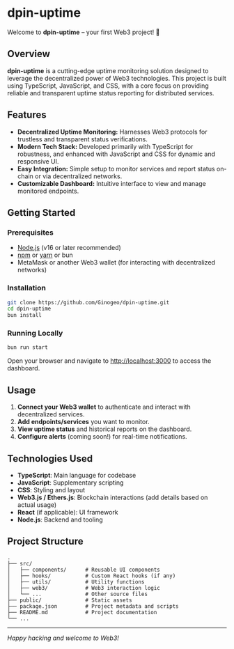 # dpin-uptime

Welcome to **dpin-uptime** – your first Web3 project! 🚀

## Overview

**dpin-uptime** is a cutting-edge uptime monitoring solution designed to leverage the decentralized power of Web3 technologies. This project is built using TypeScript, JavaScript, and CSS, with a core focus on providing reliable and transparent uptime status reporting for distributed services.

## Features

- **Decentralized Uptime Monitoring:** Harnesses Web3 protocols for trustless and transparent status verifications.
- **Modern Tech Stack:** Developed primarily with TypeScript for robustness, and enhanced with JavaScript and CSS for dynamic and responsive UI.
- **Easy Integration:** Simple setup to monitor services and report status on-chain or via decentralized networks.
- **Customizable Dashboard:** Intuitive interface to view and manage monitored endpoints.

## Getting Started

### Prerequisites

- [Node.js](https://nodejs.org/) (v16 or later recommended)
- [npm](https://www.npmjs.com/) or [yarn](https://yarnpkg.com/) or bun
- MetaMask or another Web3 wallet (for interacting with decentralized networks)

### Installation

```bash
git clone https://github.com/Ginogeo/dpin-uptime.git
cd dpin-uptime
bun install
```

### Running Locally

```bash
bun run start
```

Open your browser and navigate to [http://localhost:3000](http://localhost:3000) to access the dashboard.

## Usage

1. **Connect your Web3 wallet** to authenticate and interact with decentralized services.
2. **Add endpoints/services** you want to monitor.
3. **View uptime status** and historical reports on the dashboard.
4. **Configure alerts** (coming soon!) for real-time notifications.

## Technologies Used

- **TypeScript**: Main language for codebase
- **JavaScript**: Supplementary scripting
- **CSS**: Styling and layout
- **Web3.js / Ethers.js**: Blockchain interactions (add details based on actual usage)
- **React** (if applicable): UI framework
- **Node.js**: Backend and tooling

## Project Structure

```
.
├── src/
│   ├── components/      # Reusable UI components
│   ├── hooks/           # Custom React hooks (if any)
│   ├── utils/           # Utility functions
│   ├── web3/            # Web3 interaction logic
│   └── ...              # Other source files
├── public/              # Static assets
├── package.json         # Project metadata and scripts
├── README.md            # Project documentation
└── ...
```






---

*Happy hacking and welcome to Web3!*
